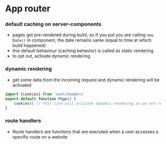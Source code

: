 # App router
### default caching on server-components
- pages get pre-rendered during build, so if you put you are calling `new Date()` in component, the date remains same (equal to time at which build happened)  
- this default behaviour (caching behavior) is called as static rendering
- to opt out, activate dynamic rendering 

### dynamic rendering
- get some data from the incoming request and dynamic rendering will be activated
```ts
import {cookies} from 'next/headers'
export default function Page() {
    cookies() // this line will activate dynamic-rendering as we are reading cookies from incoming request
}
```

### route handlers
- Route handlers are functions that are executed when a user accesses a specific route on a website

